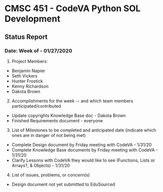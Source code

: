 # CMSC 451 - CodeVA Python SOL Development
## Status Report
### Date: Week of - 01/27/2020
1. Project Members:
  * Benjamin Napier
  * Seth Vickers
  * Hunter Frostick
  * Kenny Richardson
  * Dakota Brown
2. Accomplishments for the week -- and which team members participated/contributed
  * Update copyrights Knowledge Base doc - Dakota Brown
  * Finished Requirements document - everyone
3. List of Milestones to be completed and anticipated date (indicate which ones are in danger of not being met)
  * Complete Design document by Friday meeting with CodeVA - 1/31/20
  * Complete Knowledge Base documents by Friday meeting with CodeVA - 1/31/20
  * Clarify Lessons with CodeVA they would like to see (Functions, Lists or Arrays?, & Objects) - 1/31/20
4. List of issues, problems, or concern(s)
  * Design document not yet submitted to EduSourced
